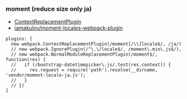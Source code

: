 
### moment (reduce size only ja)

- [ContextReplacementPlugin](https://webpack.docschina.org/plugins/context-replacement-plugin/)
- [iamakulov/moment-locales-webpack-plugin](https://github.com/iamakulov/moment-locales-webpack-plugin)

```
plugins: [
  new webpack.ContextReplacementPlugin(/moment[/\\]locale$/, /ja/)
  // new webpack.IgnorePlugin(/^\.\/locale$/, /moment\.min\.js$/),
  // new webpack.NormalModuleReplacementPlugin(/moment$/, function(res) {
  //   if (/bootstrap-datetimepicker\.js/.test(res.context)) {
  //     res.request = require('path').resolve(__dirname, 'vendor/moment-locale-ja.js');
  //   }
  // })
]
```
